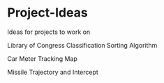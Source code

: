 # Project-Ideas
Ideas for projects to work on


Library of Congress Classification Sorting Algorithm

Car Meter Tracking Map

Missile Trajectory and Intercept
